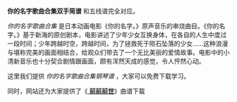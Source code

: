 

**你的名字歌曲合集双手简谱** 和五线谱完全对应。

_你的名字歌曲合集_
是日本动画电影《你的名字。》原声音乐的串烧曲目。《你的名字。》基于新海的原创剧本，电影讲述了少年少女互换身体，在各自的人生中度过一段时间；少年跨越时空，跨越时间，为了拯救死于陨石坠落的少女……这种浪漫与堪称完美的画面相结合，给观众们带去了一个无比美丽的爱情故事。电影中的小清新音乐也十分契合剧情跟画面，颇有浑然天成的感觉，令人怦然心动。

这里我们提供 _你的名字歌曲合集钢琴谱_ ，大家可以免费下载学习。

同时，网站还为大家提供了《[ **前前前世**](Music-7333-前前前世-电影-你的名字-的主题曲.html "前前前世")》曲谱下载

